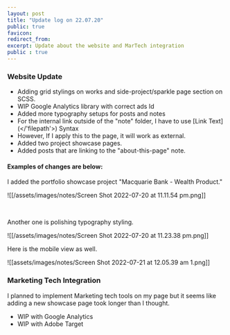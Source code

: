 ```yaml
---
layout: post
title: "Update log on 22.07.20"
public: true
favicon:
redirect_from: 
excerpt: Update about the website and MarTech integration
public : true
---
```



### Website Update

- Adding grid stylings on works and side-project/sparkle page section on SCSS. 
- WIP Google Analytics library with correct ads Id
- Added more typography setups for posts and notes
- For the internal link outside of the "note" folder, I have to use \[Link Text\]\(\<\/'filepath'\>\) Syntax
- However, If I apply this to the page, it will work as external. 
- Added two project showcase pages. 
- Added posts that are linking to the "about-this-page" note.

#### Examples of changes are below: 

I added the portfolio showcase project "Macquarie Bank - Wealth Product." 

![[/assets/images/notes/Screen Shot 2022-07-20 at 11.11.54 pm.png]]

<br/>

Another one is polishing typography styling. 

![[/assets/images/notes/Screen Shot 2022-07-20 at 11.23.38 pm.png]]

Here is the mobile view as well. 


![[assets/images/notes/Screen Shot 2022-07-21 at 12.05.39 am 1.png]]


### Marketing Tech Integration

I planned to implement Marketing tech tools on my page but it seems like adding a new showcase page took longer than I thought. 

- WIP with Google Analytics
- WIP with Adobe Target
